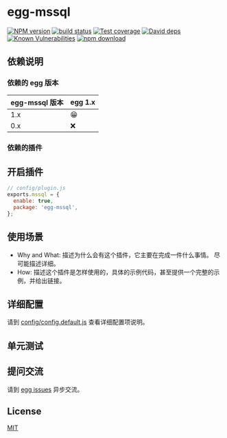 # egg-mssql

[![NPM version][npm-image]][npm-url]
[![build status][travis-image]][travis-url]
[![Test coverage][codecov-image]][codecov-url]
[![David deps][david-image]][david-url]
[![Known Vulnerabilities][snyk-image]][snyk-url]
[![npm download][download-image]][download-url]

[npm-image]: https://img.shields.io/npm/v/egg-mssql.svg?style=flat-square
[npm-url]: https://npmjs.org/package/egg-mssql
[travis-image]: https://img.shields.io/travis/eggjs/egg-mssql.svg?style=flat-square
[travis-url]: https://travis-ci.org/eggjs/egg-mssql
[codecov-image]: https://img.shields.io/codecov/c/github/eggjs/egg-mssql.svg?style=flat-square
[codecov-url]: https://codecov.io/github/eggjs/egg-mssql?branch=master
[david-image]: https://img.shields.io/david/eggjs/egg-mssql.svg?style=flat-square
[david-url]: https://david-dm.org/eggjs/egg-mssql
[snyk-image]: https://snyk.io/test/npm/egg-mssql/badge.svg?style=flat-square
[snyk-url]: https://snyk.io/test/npm/egg-mssql
[download-image]: https://img.shields.io/npm/dm/egg-mssql.svg?style=flat-square
[download-url]: https://npmjs.org/package/egg-mssql

<!--
Description here.
-->

## 依赖说明

### 依赖的 egg 版本

egg-mssql 版本 | egg 1.x
--- | ---
1.x | 😁
0.x | ❌

### 依赖的插件
<!--

如果有依赖其它插件，请在这里特别说明。如

- security
- multipart

-->

## 开启插件

```js
// config/plugin.js
exports.mssql = {
  enable: true,
  package: 'egg-mssql',
};
```

## 使用场景

- Why and What: 描述为什么会有这个插件，它主要在完成一件什么事情。
尽可能描述详细。
- How: 描述这个插件是怎样使用的，具体的示例代码，甚至提供一个完整的示例，并给出链接。

## 详细配置

请到 [config/config.default.js](config/config.default.js) 查看详细配置项说明。

## 单元测试

<!-- 描述如何在单元测试中使用此插件，例如 schedule 如何触发。无则省略。-->

## 提问交流

请到 [egg issues](https://github.com/eggjs/egg/issues) 异步交流。

## License

[MIT](LICENSE)
